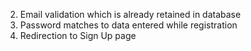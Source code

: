 
2. Email validation which is already retained in database
3. Password matches to data entered while registration
4. Redirection to Sign Up page
